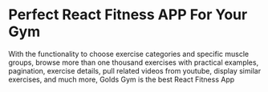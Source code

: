 # Perfect React Fitness APP For Your Gym 
 With the functionality to choose exercise categories and specific muscle groups, browse more than one thousand exercises with practical examples, pagination, exercise details, pull related videos from youtube, display similar exercises, and much more, Golds Gym is the best React Fitness App 
